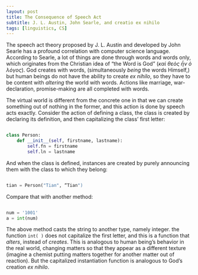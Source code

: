 ```yaml
---
layout: post
title: The Consequence of Speech Act
subtitle: J. L. Austin, John Searle, and creatio ex nihilo
tags: [linguistics, CS]
---
```

The speech act theory proposed by J. L. Austin and developed by John Searle has a profound correlation with computer science language. According to Searle, a lot of things are done through words and words only, which originates from the Christian idea of “the Word is God” (*καὶ θεὸς ἦν ὁ λόγος*). God creates with words, (simultaneously *being* the words Himself,) but human beings do not have the ability to create *ex nihilo*, so they have to be content with *altering* the world with words. Actions like marriage, war-declaration, promise-making are all completed with words. 

The virtual world is different from the concrete one in that we can create something out of nothing in the former, and this action is done by speech acts exactly. Consider the action of defining a class, the class is created by declaring its definition, and then capitalizing the class’ first letter:
```python

class Person:
    def __init__(self, firstname, lastname):
        self.fn = firstname
        self.ln = lastname      
```

And when the class is defined, instances are created by purely announcing them with the class to which they belong:
```python

tian = Person("Tian", “Tian")

```
Compare that with another method:
```python

num = '1001'
a = int(num)

```
The above method casts the string to another type, namely integer. the function `int( )` does not capitalize the first letter, and this is a function that *alters*, instead of *creates*. This is analogous to human being’s behavior in the real world, changing matters so that they appear as a different texture (imagine a chemist putting matters together for another matter out of reaction). But the capitalized instantiation function is analogous to God’s creation *ex nihilo*. 